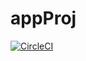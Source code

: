 # appProj
[![CircleCI](https://dl.circleci.com/status-badge/img/gh/Tunji-L/appProj/tree/main.svg?style=svg)](https://dl.circleci.com/status-badge/redirect/gh/Tunji-L/appProj/tree/main)